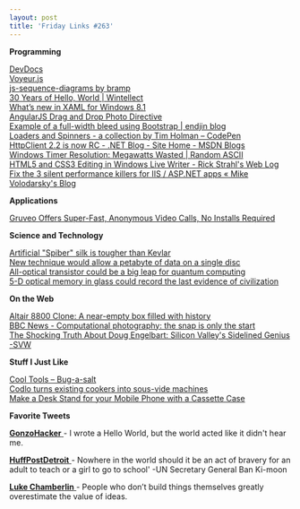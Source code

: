 ```yaml
---
layout: post
title: 'Friday Links #263'
---
```

**Programming**

[DevDocs](http://devdocs.io/)  
[Voyeur.js](http://dunxrion.github.io/voyeur.js/)  
[js-sequence-diagrams by bramp](http://bramp.github.io/js-sequence-diagrams/)  
[30 Years of Hello, World | Wintellect](http://www.wintellect.com/blogs/jlikness/30-years-of-hello-world)  
[What’s new in XAML for Windows 8.1](http://www.dotnetcurry.com/ShowArticle.aspx?ID=912)  
[AngularJS Drag and Drop Photo Directive](http://odetocode.com/blogs/scott/archive/2013/07/10/angularjs-drag-and-drop-photo-directive.aspx)  
[Example of a full-width bleed using Bootstrap | endjin blog](http://blogs.endjin.com/2013/07/example-of-a-full-width-bleed-using-bootstrap/)  
[Loaders and Spinners - a collection by Tim Holman – CodePen](http://codepen.io/collection/HtAne/)  
[HttpClient 2.2 is now RC - .NET Blog - Site Home - MSDN Blogs](http://blogs.msdn.com/b/dotnet/archive/2013/07/10/httpclient-2-2-is-now-rc.aspx)  
[Windows Timer Resolution: Megawatts Wasted | Random ASCII](http://randomascii.wordpress.com/2013/07/08/windows-timer-resolution-megawatts-wasted/)  
[HTML5 and CSS3 Editing in Windows Live Writer - Rick Strahl's Web Log](http://www.west-wind.com/weblog/posts/2013/Jul/08/HTML5-and-CSS3-Editing-in-Windows-Live-Writer)  
[Fix the 3 silent performance killers for IIS / ASP.NET apps « Mike Volodarsky's Blog](http://mvolo.com/fix-the-3-high-cpu-performance-problems-for-iis-aspnet-apps/)

**Applications**

[Gruveo Offers Super-Fast, Anonymous Video Calls, No Installs Required](http://lifehacker.com/gruveo-offers-super-fast-anonymous-video-calls-no-ins-711136764)

**Science and Technology**

[Artificial "Spiber" silk is tougher than Kevlar](http://www.gizmag.com/spiber-synthetic-silk/28267/)  
[New technique would allow a petabyte of data on a single disc](http://www.gizmag.com/petabyte-dvd-data-storage/28181/)  
[All-optical transistor could be a big leap for quantum computing](http://www.gizmag.com/optical-transistor-quantum-computing/28203/)  
[5-D optical memory in glass could record the last evidence of civilization](http://www.sciencedaily.com/releases/2013/07/130709123953.htm)

**On the Web**

[Altair 8800 Clone: A near-empty box filled with history](http://www.gizmag.com/altair-8800-clone/28136/)  
[BBC News - Computational photography: the snap is only the start](http://www.bbc.co.uk/news/technology-23235771)  
[The Shocking Truth About Doug Engelbart: Silicon Valley's Sidelined Genius -SVW](http://www.siliconvalleywatcher.com/mt/archives/2013/07/the_shocking_truth_ab.php)

**Stuff I Just Like**

[Cool Tools – Bug-a-salt](http://kk.org/cooltools/archives/12372)  
[Codlo turns existing cookers into sous-vide machines](http://www.gizmag.com/codlo-sous-vide/28199/)  
[Make a Desk Stand for your Mobile Phone with a Cassette Case](http://www.labnol.org/internet/phone-desk-stand/28103/)

**Favorite Tweets**

[**GonzoHacker** ](https://twitter.com/GonzoHacker)- I wrote a Hello World, but the world acted like it didn't hear me. 

[**HuffPostDetroit** ](https://twitter.com/HuffPostDetroit)- Nowhere in the world should it be an act of bravery for an adult to teach or a girl to go to school' -UN Secretary General Ban Ki-moon 

[**Luke Chamberlin** ‏](https://twitter.com/lchamberlin)- People who don’t build things themselves greatly overestimate the value of ideas.
